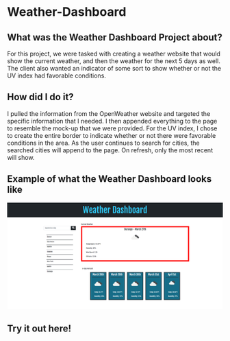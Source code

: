 # Weather-Dashboard

## What was the Weather Dashboard Project about?

For this project, we were tasked with creating a weather website that would show the current weather, and then the weather for the next 5 days as well. The client also wanted an indicator of some sort to show whether or not the UV index had favorable conditions.

## How did I do it?

I pulled the information from the OpenWeather website and targeted the specific information that I needed. I then appended everything to the page to resemble the mock-up that we were provided.  For the UV index, I chose to create the entire border to indicate whether or not there were favorable conditions in the area.  As the user continues to search for cities, the searched cities will append to the page.  On refresh, only the most recent will show.

## Example of what the Weather Dashboard looks like

![Screenshot](./assets/images/weatherDashboard.png)

## Try it out here!

